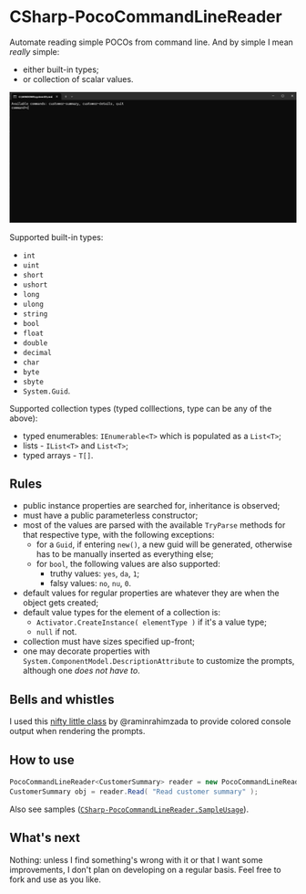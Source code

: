 # CSharp-PocoCommandLineReader

Automate reading simple POCOs from command line. And by simple I mean *really* simple:

- either built-in types;
- or collection of scalar values.

![Sample usage](/screenshots/Sample.gif?raw=true)

Supported built-in types:

- `int`
- `uint`
- `short`
- `ushort`
- `long`
- `ulong`
- `string`
- `bool`
- `float`
- `double`
- `decimal`
- `char`
- `byte`
- `sbyte`
- `System.Guid`.

Supported collection types (typed colllections, type can be any of the above):
- typed enumerables: `IEnumerable<T>` which is populated as a `List<T>`;
- lists - `IList<T>` and `List<T>`;
- typed arrays - `T[]`.

## Rules

- public instance properties are searched for, inheritance is observed;
- must have a public parameterless constructor;
- most of the values are parsed with the available `TryParse` methods for that respective type, with the following exceptions:
	- for a `Guid`, if entering `new()`, a new guid will be generated, otherwise has to be manually inserted as everything else;
	- for `bool`, the following values are also supported:
		- truthy values: `yes`, `da`, `1`;
		- falsy values: `no`, `nu`, `0`.
- default values for regular properties are whatever they are when the object gets created;
- default value types for the element of a collection is:
	- `Activator.CreateInstance( elementType )` if it's a value type;
	- `null` if not.
- collection must have sizes specified up-front;
- one may decorate properties with `System.ComponentModel.DescriptionAttribute` to customize the prompts, although one *does not have to*.

## Bells and whistles

I used this [nifty little class](https://github.com/raminrahimzada/cConsole) by @raminrahimzada to provide colored console output when rendering the prompts.

## How to use

```csharp
PocoCommandLineReader<CustomerSummary> reader = new PocoCommandLineReader<CustomerSummary>();
CustomerSummary obj = reader.Read( "Read customer summary" );
```

Also see samples ([`CSharp-PocoCommandLineReader.SampleUsage`](https://github.com/alexboia/CSharp-PocoCommandLineReader/blob/main/CSharp-PocoCommandLineReader.SampleUsage/Program.cs)).

## What's next

Nothing: unless I find something's wrong with it or that I want some improvements, I don't plan on developing on a regular basis. Feel free to fork and use as you like.